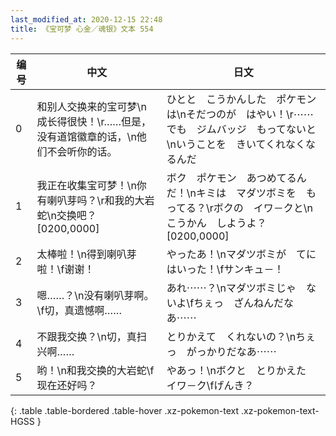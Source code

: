 ```yaml
---
last_modified_at: 2020-12-15 22:48
title: 《宝可梦 心金／魂银》文本 554
---
```

| 编号 | 中文 | 日文 |
| ---- | ---- | ---- |
| 0 | 和别人交换来的宝可梦\n成长得很快！\r……但是，没有道馆徽章的话，\n他们不会听你的话。 | ひとと　こうかんした　ポケモンは\nそだつのが　はやい！\r⋯⋯でも　ジムバッジ　もってないと\nいうことを　きいてくれなくなるんだ |
| 1 | 我正在收集宝可梦！\n你有喇叭芽吗？\r和我的大岩蛇\n交换吧？[0200,0000] | ボク　ポケモン　あつめてるんだ！\nキミは　マダツボミを　もってる？\rボクの　イワ－クと\nこうかん　しようよ？[0200,0000] |
| 2 | 太棒啦！\n得到喇叭芽啦！\f谢谢！ | やったあ！\nマダツボミが　てにはいった！\fサンキュ－！ |
| 3 | 嗯……？\n没有喇叭芽啊。\f切，真遗憾啊…… | あれ⋯⋯？\nマダツボミじゃ　ないよ\fちぇっ　ざんねんだなあ⋯⋯ |
| 4 | 不跟我交换？\n切，真扫兴啊…… | とりかえて　くれないの？\nちぇっ　がっかりだなあ⋯⋯ |
| 5 | 哟！\n和我交换的大岩蛇\f现在还好吗？ | やあっ！\nボクと　とりかえた　イワ－ク\fげんき？ |
{: .table .table-bordered .table-hover .xz-pokemon-text .xz-pokemon-text-HGSS }